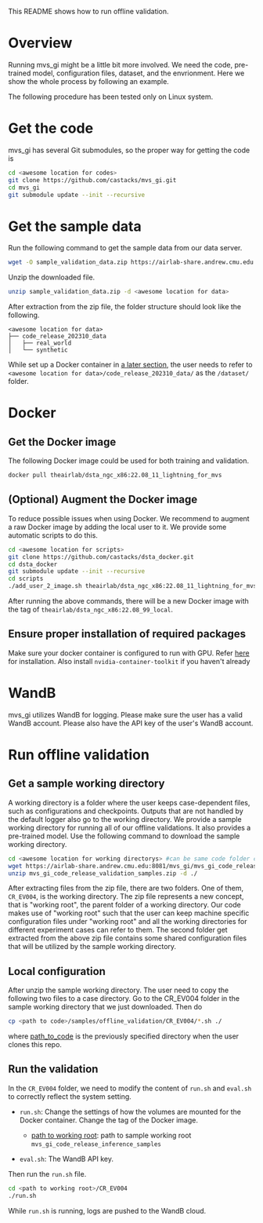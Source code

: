 This README shows how to run offline validation.

# Overview

Running mvs_gi might be a little bit more involved. We need the code, pre-trained model, 
configuration files, dataset, and the envrionment. Here we show the whole process by following 
an example.

The following procedure has been tested only on Linux system. 

# Get the code

mvs_gi has several Git submodules, so the proper way for getting the code is

```bash
cd <awesome location for codes>
git clone https://github.com/castacks/mvs_gi.git
cd mvs_gi
git submodule update --init --recursive
```

# Get the sample data

Run the following command to get the sample data from our data server.

```bash
wget -O sample_validation_data.zip https://airlab-share.andrew.cmu.edu:8081/mvs_gi/code_release_202310_data.zip 
```

Unzip the downloaded file.


```bash
unzip sample_validation_data.zip -d <awesome location for data>
```

After extraction from the zip file, the folder structure should look like the following.

```
<awesome location for data>
├── code_release_202310_data
│   ├── real_world
│   └── synthetic
```

While set up a Docker container in [a later section](#run-the-validation), the user needs to refer to `<awesome location for data>/code_release_202310_data/` as the `/dataset/` folder.

# Docker

## Get the Docker image

The following Docker image could be used for both training and validation.

```bash
docker pull theairlab/dsta_ngc_x86:22.08_11_lightning_for_mvs
```

## (Optional) Augment the Docker image

To reduce possible issues when using Docker. We recommend to augment a raw Docker image by 
adding the local user to it. We provide some automatic scripts to do this.

```bash
cd <awesome location for scripts>
git clone https://github.com/castacks/dsta_docker.git
cd dsta_docker
git submodule update --init --recursive
cd scripts
./add_user_2_image.sh theairlab/dsta_ngc_x86:22.08_11_lightning_for_mvs theairlab/dsta_ngc_x86:22.08_99_local
```

After running the above commands, there will be a new Docker image with the tag of 
`theairlab/dsta_ngc_x86:22.08_99_local`.

## Ensure proper installation of required packages
Make sure your docker container is configured to run with GPU. Refer [here](https://docs.nvidia.com/datacenter/cloud-native/container-toolkit/1.14.3/install-guide.html) for installation. Also install `nvidia-container-toolkit` if you haven't already

# WandB

mvs_gi utilizes WandB for logging. Please make sure the user has a valid WandB account. Please also have the API key of the user's WandB account.

# Run offline validation

## Get a sample working directory

A working directory is a folder where the user keeps case-dependent files, such as configurations
and checkpoints. Outputs that are not handled by the default logger also go to the working
directory. We provide a sample working directory for running all of our offline validations. It also
provides a pre-trained model. Use the following command to download the sample working directory.

```bash
cd <awesome location for working directorys> #can be same code folder containing this repo (mvs_gi)
wget https://airlab-share.andrew.cmu.edu:8081/mvs_gi/mvs_gi_code_release_validation_samples.zip
unzip mvs_gi_code_release_validation_samples.zip -d ./
```

After extracting files from the zip file, there are two folders. One of them, `CR_EV004`, is the
working directory. The zip file represents a new concept, that is "working root", the parent folder
of a working directory. Our code makes use of "working root" such that the user can keep machine
specific configuration files under "working root" and all the working directories for different
experiment cases can refer to them. The second folder get extracted from the above zip file contains
some shared configuration files that will be utilized by the sample working directory.

## Local configuration

After unzip the sample working directory. The user need to copy the following two files to a case 
directory. Go to the CR_EV004 folder in the sample working directory that we just downloaded. Then do

```bash
cp <path to code>/samples/offline_validation/CR_EV004/*.sh ./
```

where [path_to_code](https://github.com/castacks/mvs_gi/tree/main/docs/offline_validation#get-the-code) is the previously specified directory when the user clones this repo.

## Run the validation

In the `CR_EV004` folder, we need to modify the content of `run.sh` and `eval.sh` to correctly 
reflect the system setting. 
- `run.sh`: Change the settings of how the volumes are mounted for the Docker container. Change the tag of the Docker image.
    - [path to working root](https://github.com/castacks/mvs_gi/tree/main/docs/offline_validation#get-a-sample-working-directory): path to sample working root `mvs_gi_code_release_inference_samples`

- `eval.sh`: The WandB API key.

 Then run the `run.sh` file.

```bash
cd <path to working root>/CR_EV004
./run.sh
```

While `run.sh` is running, logs are pushed to the WandB cloud. 